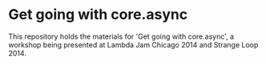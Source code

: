Get going with core.async
=========================

This repository holds the materials for 'Get going with core.async', a workshop being presented at Lambda Jam Chicago 2014 and Strange Loop 2014.

